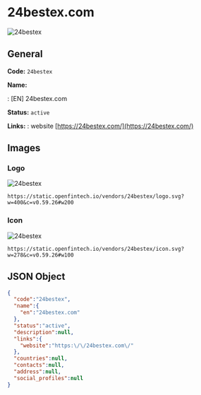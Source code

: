 
# 24bestex.com 
![24bestex](https://static.openfintech.io/vendors/24bestex/logo.svg?w=400&c=v0.59.26#w200)  

## General 
 
**Code:** `24bestex` 
 
**Name:** 
 
:	[EN] 24bestex.com 
 
**Status:** `active` 
 
**Links:** 
: website [https://24bestex.com/](https://24bestex.com/) 
 

## Images 

### Logo 
 
![24bestex](https://static.openfintech.io/vendors/24bestex/logo.svg?w=400&c=v0.59.26#w200)  

```
https://static.openfintech.io/vendors/24bestex/logo.svg?w=400&c=v0.59.26#w200
```  

### Icon 
 
![24bestex](https://static.openfintech.io/vendors/24bestex/icon.svg?w=278&c=v0.59.26#w100)  

```
https://static.openfintech.io/vendors/24bestex/icon.svg?w=278&c=v0.59.26#w100
```  

## JSON Object 

```json
{
  "code":"24bestex",
  "name":{
    "en":"24bestex.com"
  },
  "status":"active",
  "description":null,
  "links":{
    "website":"https:\/\/24bestex.com\/"
  },
  "countries":null,
  "contacts":null,
  "address":null,
  "social_profiles":null
}
```  
